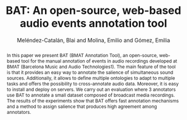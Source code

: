 --- 
title: "BAT: An open-source, web-based audio events annotation tool" 
abstract: "In this paper we present BAT (BMAT Annotation Tool), an open-source, web-based tool for the manual annotation of events in audio recordings developed at BMAT (Barcelona Music and Audio Technologies1). The main feature of the tool is that it provides an easy way to annotate the salience of simultaneous sound sources. Additionally, it allows to define multiple ontologies to adapt to multiple tasks and offers the possibility to cross-annotate audio data. Moreover, it is easy to install and deploy on servers. We carry out an evaluation where 3 annotators use BAT to annotate a small dataset composed of broadcast media recordings. The results of the experiments show that BAT offers fast annotation mechanisms and a method to assign salience that produces high agreement among annotators." 
address: "London" 
author: "Meléndez-Catalán, Blai and Molina, Emilio and Gómez, Emilia"
webAuthor: "Blai Meléndez-Catalán, Emilio Molina, Emilia Gómez" 
booktitle: "Proceedings of the International Web Audio Conference" 
editor: "Thalmann, Florian and Ewert, Sebastian" 
month: "August"
pages: "" 
publisher: "Queen Mary University of London" 
series: "WAC '17"
track: "Poster"  
year: "2017" 
id: "2017_EA_17" 
tags: year2017
media: none 
pdflink: /_data/papers/pdf/2017/2017_17.pdf
ISSN: 2663-5844
---